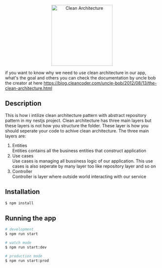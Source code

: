 <p align="center">
  <a href="https://blog.cleancoder.com/uncle-bob/2012/08/13/the-clean-architecture.html" target="blank"><img src="https://blog.cleancoder.com/uncle-bob/images/2012-08-13-the-clean-architecture/CleanArchitecture.jpg" width="200" alt="Clean Architecture" /></a>
</p>


if you want to know why we need to use clean architecture in our app, what's the goal and others you can check the documentation by uncle bob the creator at here https://blog.cleancoder.com/uncle-bob/2012/08/13/the-clean-architecture.html


## Description

This is how i intilize clean architecture pattern with abstract repository pattern in my nestjs project. Clean architecture has three main layers but these layers is not how you structure the folder. These layer is how you should seperate your code to achive clean architecture. The three main layers are:
1. Entities </br>
Entities contains all the business entities that construct application
2. Use cases </br>
Use cases is managing all bussiness logic of our application. This use cases is also seperate by many layer too like repository layer and so on
3. Controller </br>
Controller is layer where outside world interacting with our service

## Installation

```bash
$ npm install
```

## Running the app

```bash
# development
$ npm run start

# watch mode
$ npm run start:dev

# production mode
$ npm run start:prod
```
